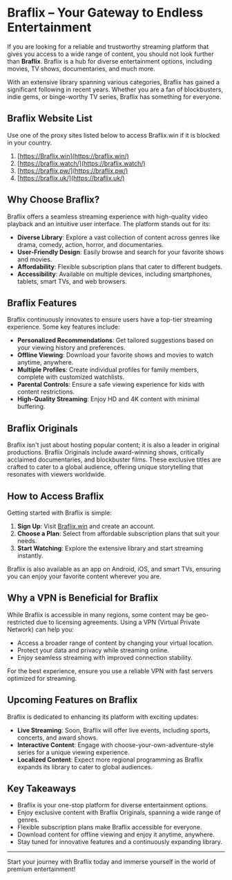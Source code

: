 # Braflix – Your Gateway to Endless Entertainment

If you are looking for a reliable and trustworthy streaming platform that gives you access to a wide range of content, you should not look further than **Braflix**. Braflix is a hub for diverse entertainment options, including movies, TV shows, documentaries, and much more.

With an extensive library spanning various categories, Braflix has gained a significant following in recent years. Whether you are a fan of blockbusters, indie gems, or binge-worthy TV series, Braflix has something for everyone.


## Braflix Website List 

Use one of the proxy sites listed below to access Braflix.win if it is blocked in your country.

1. [https://Braflix.win](https://braflix.win/)
2. [https://braflix.watch/](https://braflix.watch/)
3. [https://braflix.pw/](https://braflix.pw/)
4. [https://braflix.uk/](https://braflix.uk/)


## Why Choose Braflix?

Braflix offers a seamless streaming experience with high-quality video playback and an intuitive user interface. The platform stands out for its:

- **Diverse Library**: Explore a vast collection of content across genres like drama, comedy, action, horror, and documentaries.
- **User-Friendly Design**: Easily browse and search for your favorite shows and movies.
- **Affordability**: Flexible subscription plans that cater to different budgets.
- **Accessibility**: Available on multiple devices, including smartphones, tablets, smart TVs, and web browsers.

## Braflix Features

Braflix continuously innovates to ensure users have a top-tier streaming experience. Some key features include:

- **Personalized Recommendations**: Get tailored suggestions based on your viewing history and preferences.
- **Offline Viewing**: Download your favorite shows and movies to watch anytime, anywhere.
- **Multiple Profiles**: Create individual profiles for family members, complete with customized watchlists.
- **Parental Controls**: Ensure a safe viewing experience for kids with content restrictions.
- **High-Quality Streaming**: Enjoy HD and 4K content with minimal buffering.

## Braflix Originals

Braflix isn't just about hosting popular content; it is also a leader in original productions. Braflix Originals include award-winning shows, critically acclaimed documentaries, and blockbuster films. These exclusive titles are crafted to cater to a global audience, offering unique storytelling that resonates with viewers worldwide.

## How to Access Braflix

Getting started with Braflix is simple:

1. **Sign Up**: Visit [Braflix.win](https://braflix.win) and create an account.
2. **Choose a Plan**: Select from affordable subscription plans that suit your needs.
3. **Start Watching**: Explore the extensive library and start streaming instantly.

Braflix is also available as an app on Android, iOS, and smart TVs, ensuring you can enjoy your favorite content wherever you are.

## Why a VPN is Beneficial for Braflix

While Braflix is accessible in many regions, some content may be geo-restricted due to licensing agreements. Using a VPN (Virtual Private Network) can help you:

- Access a broader range of content by changing your virtual location.
- Protect your data and privacy while streaming online.
- Enjoy seamless streaming with improved connection stability.

For the best experience, ensure you use a reliable VPN with fast servers optimized for streaming.

## Upcoming Features on Braflix

Braflix is dedicated to enhancing its platform with exciting updates:

- **Live Streaming**: Soon, Braflix will offer live events, including sports, concerts, and award shows.
- **Interactive Content**: Engage with choose-your-own-adventure-style series for a unique viewing experience.
- **Localized Content**: Expect more regional programming as Braflix expands its library to cater to global audiences.

## Key Takeaways

- Braflix is your one-stop platform for diverse entertainment options.
- Enjoy exclusive content with Braflix Originals, spanning a wide range of genres.
- Flexible subscription plans make Braflix accessible for everyone.
- Download content for offline viewing and enjoy it anytime, anywhere.
- Stay tuned for innovative features and a continuously expanding library.

---

Start your journey with Braflix today and immerse yourself in the world of premium entertainment!
